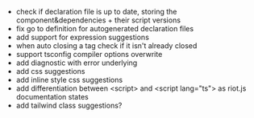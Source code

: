 - check if declaration file is up to date, storing the component&dependencies + their script versions
- fix go to definition for autogenerated declaration files
- add support for expression suggestions
- when auto closing a tag check if it isn't already closed
- support tsconfig compiler options overwrite
- add diagnostic with error underlying
- add css suggestions
- add inline style css suggestions
- add differentiation between &lt;script&gt; and &lt;script lang="ts"&gt; as riot.js documentation states
- add tailwind class suggestions?